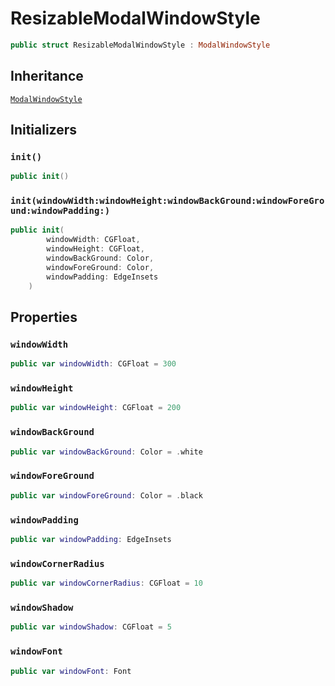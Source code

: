 # ResizableModalWindowStyle

``` swift
public struct ResizableModalWindowStyle : ModalWindowStyle 
```

## Inheritance

[`ModalWindowStyle`](/Documentation/ModalManager/ModalWindowStyle)

## Initializers

### `init()`

``` swift
public init() 
```

### `init(windowWidth:windowHeight:windowBackGround:windowForeGround:windowPadding:)`

``` swift
public init(
        windowWidth: CGFloat,
        windowHeight: CGFloat,
        windowBackGround: Color,
        windowForeGround: Color,
        windowPadding: EdgeInsets
    ) 
```

## Properties

### `windowWidth`

``` swift
public var windowWidth: CGFloat = 300
```

### `windowHeight`

``` swift
public var windowHeight: CGFloat = 200
```

### `windowBackGround`

``` swift
public var windowBackGround: Color = .white
```

### `windowForeGround`

``` swift
public var windowForeGround: Color = .black
```

### `windowPadding`

``` swift
public var windowPadding: EdgeInsets 
```

### `windowCornerRadius`

``` swift
public var windowCornerRadius: CGFloat = 10
```

### `windowShadow`

``` swift
public var windowShadow: CGFloat = 5
```

### `windowFont`

``` swift
public var windowFont: Font 
```
